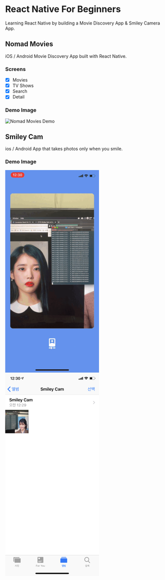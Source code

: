 # React Native For Beginners

Learning React Native by building a Movie Discovery App & Smiley Camera App.

## Nomad Movies

iOS / Android Movie Discovery App built with React Native.

### Screens

-   [x] Movies
-   [x] TV Shows
-   [x] Search
-   [x] Detail

### Demo Image

![Nomad Movies Demo](demo/nomad-movies-demo.gif)

## Smiley Cam

ios / Android App that takes photos only when you smile.

### Demo Image

<img align="left" src="/demo/smiley-cam-demo.gif" width="300" height="auto" alt="아직 안만듬">
<img align="left" src="/demo/smiley-cam-demo2.png" width="300" height="auto" alt="아직 안만듬"><br>
